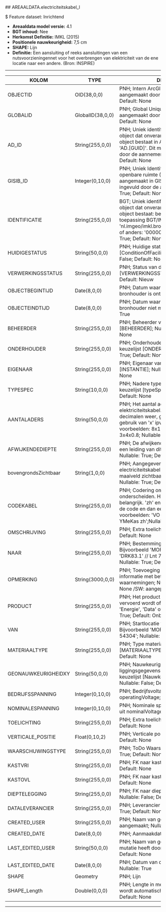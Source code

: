 ﻿﻿## AREAALDATA.electriciteitskabel_l

$ Feature dataset: Inrichtend


* __Areaaldata model versie:__ 4.1
* __BGT inhoud:__ Nee
* __Herkomst Definitie:__ IMKL (2015)
* __Positionele nauwkeurigheid:__ 7,5 cm
* __SHAPE:__ Lijn
* __Definitie:__ Een aansluiting of reeks aansluitingen van een nutsvoorzieningennet voor het overbrengen van elektriciteit van de ene locatie naar een andere. (Bron: INSPIRE)

***

|KOLOM                               |TYPE                |DEFINITIE|
|------                              |----                |-----    |
|OBJECTID                            |OID(38,0,0)         |PNH; Intern ArcGIS Identificatienummer, aangemaakt door ArcGIS; Nullable: False; Default: None|
|GLOBALID                            |GlobalID(38,0,0)    |PNH; Global Unique Identifier,  aangemaakt door ArcGIS; Nullable: False; Default: None|
|AD_ID                               |String(255,0,0)     |PNH; Uniek identificatienummer voor het object dat onveranderlijk is zolang het object bestaat in Areaaldata: in format 'AD.[GUID]'. Dit moet worden ingevuld door de aannemer; Nullable: False; Default: None|
|GISIB_ID                            |Integer(0,10,0)     |PNH; Uniek Identificatienummer beheer openbare ruimte (GISIB), wordt aangemaakt in GISIB en mag niet worden ingevuld door de aannemer; Nullable: True; Default: None|
|IDENTIFICATIE                       |String(255,0,0)     |BGT; Uniek identificatienummer voor het object dat onveranderlijk is zolang het object bestaat: bevat indien van toepassing BGT/IMKL ID in format 'nl.imgeo/imkl.bronhouderscode.LokaalID' of anders: '00000'.LokaalID; Nullable: True; Default: None|
|HUIDIGESTATUS                       |String(50,0,0)      |PNH; Huidige status; keuzelijst [ConditionOfFacilityValue]; Nullable: False; Default: None|
|VERWERKINGSSTATUS                   |String(255,0,0)     |PNH; Status van de gegevens; keuzelijst [VERWERKINGSSTATUS]; Nullable: False; Default: Nieuw|
|OBJECTBEGINTIJD                     |Date(8,0,0)         |PNH; Datum waarop het object bij de bronhouder is ontstaan; Nullable: True|
|OBJECTEINDTIJD                      |Date(8,0,0)         |PNH; Datum waarop het object bij de bronhouder niet meer geldig is; Nullable: True|
|BEHEERDER                           |String(255,0,0)     |PNH; Beheerder van het object; keuzelijst [BEHEERDER]; Nullable: True; Default: None|
|ONDERHOUDER                         |String(255,0,0)     |PNH; Onderhouder van het object; keuzelijst [ONDERHOUDER]; Nullable: True; Default: None|
|EIGENAAR                            |String(255,0,0)     |PNH; Eigenaar van het object; keuzelijst [INSTANTIE]; Nullable: True; Default: None|
|TYPESPEC                            |String(10,0,0)      |PNH; Nadere typering van het object; keuzelijst [typeSpecKAB]; Nullable: True; Default: None|
|AANTALADERS                         |String(50,0,0)      |PNH; Het aantal aders in de elektriciteitskabel. Punten geven decimalen weer, geen spaties en het gebruik van 'x' ipv 'X'. Enkele voorbeelden: 8x1.5+2.5 // 1x2 // 3x4x0.8; Nullable: True; Default: None|
|AFWIJKENDEDIEPTE                    |String(255,0,0)     |PNH; De afwijkende dieptelegging voor een leiding van dit type, in centimeter; Nullable: True; Default: None|
|bovengrondsZichtbaar                |String(1,0,0)       |PNH; Aangegeven wordt of de electriciteitskabel bovengronds vanaf het maaiveld zichtbaar is; keuzelijst [jaNee]; Nullable: True; Default: None|
|CODEKABEL                           |String(255,0,0)     |PNH; Codering om het type kabel nader te onderscheiden. Hoofdlettergebruik is belangrijk. 'zh' en 'mb' specificatie volgt de code en dan een spatie. Enkele voorbeelden: 'VO-YMvKas' // 'UXL EO-YMeKas zh';Nullable: True; Default: None|
|OMSCHRIJVING                        |String(255,0,0)     |PNH; Extra toelichting; Nullable: True; Default: None|
|NAAR                                |String(255,0,0)     |PNH; Bestemming van de kabel. Bijvoorbeeld 'MOF' // 'LM 10052' // 'DRK83.1' // Lnt 7.2' // 'LUS D8.2' ; Nullable: True; Default: None|
|OPMERKING                           |String(3000,0,0)    |PNH; Toevoeging van subjectieve informatie met betrekking tot opmerkelijke waarnemingen; Nullable: True; Default: None /SW: aangepast|
|PRODUCT                             |String(255,0,0)     |PNH; Het product dat door de leiding vervoerd wordt of kan worden vervoerd, 'Energie', 'Data' of 'Onbekend'; Nullable: True; Default: Onbekend|
|VAN                                 |String(255,0,0)     |PNH; Startlocatie van de kabel. Bijvoorbeeld 'MOF'// 'VRI522103' // 'LM 54304'; Nullable: True; Default: None|
|MATERIAALTYPE                       |String(255,0,0)     |PNH; Type materiaal; keuzelijst [MATERIAALTYPE]; Nullable: True; Default: None|
|GEONAUWKEURIGHEIDXY                 |String(50,0,0)      |PNH; Nauwkeurigheid van de liggingsgegevens in het horizontale vlak; keuzelijst [NauwkeurigheidXYvalue]; Nullable: False; Default: None|
|BEDRIJFSSPANNING                    |Integer(0,10,0)     |PNH; Bedrijfsvoltage in V, afkomstig uit operatingVoltage; Nullable: False|
|NOMINALESPANNING                    |Integer(0,10,0)     |PNH; Nominale spanning in V, afkomstig uit nominalVoltage; Nullable: False|
|TOELICHTING                         |String(255,0,0)     |PNH; Extra toelichting; Nullable: True; Default: None|
|VERTICALE_POSITIE                   |Float(0,10,2)       |PNH; Verticale positie; Nullable: True; Default: None|
|WAARSCHUWINGSTYPE                   |String(255,0,0)     |PNH; ToDo Waarschuwingstype; Nullable: True; Default: None|
|KASTVRI                             |String(255,0,0)     |PNH; FK naar kastVri_p; Nullable: True; Default: None|
|KASTOVL                             |String(255,0,0)     |PNH; FK naar kastOvl_p; Nullable: True; Default: None|
|DIEPTELEGGING                       |String(255,0,0)     |PNH; FK naar diepteTovMaaiveld_p; Nullable: False; Default: None|
|DATALEVERANCIER                     |String(255,0,0)     |PNH; Leverancier van de data; Nullable: True; Default: None|
|CREATED_USER                        |String(255,0,0)     |PNH; Naam van gebruiker die de rij heeft aangemaakt; Nullable: True; Default: None|
|CREATED_DATE                        |Date(8,0,0)         |PNH; Aanmaakdatum; Nullable: True|
|LAST_EDITED_USER                    |String(50,0,0)      |PNH; Naam van gebruiker die de laatste mutatie heeft doorgevoerd; Nullable: True; Default: None|
|LAST_EDITED_DATE                    |Date(8,0,0)         |PNH; Datum van de laatste mutatie; Nullable: True|
|SHAPE                               |Geometry            |PNH; Lijn|
|SHAPE_Length                        |Double(0,0,0)       |PNH; Lengte in meters, 5 decimalen. Dit wordt automatisch gevuld; Nullable: False; Default: None|







***